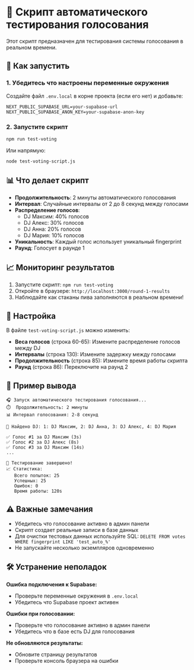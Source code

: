 # 🧪 Скрипт автоматического тестирования голосования

Этот скрипт предназначен для тестирования системы голосования в реальном времени.

## 🚀 Как запустить

### 1. Убедитесь что настроены переменные окружения

Создайте файл `.env.local` в корне проекта (если его нет) и добавьте:

```env
NEXT_PUBLIC_SUPABASE_URL=your-supabase-url
NEXT_PUBLIC_SUPABASE_ANON_KEY=your-supabase-anon-key
```

### 2. Запустите скрипт

```bash
npm run test-voting
```

Или напрямую:

```bash
node test-voting-script.js
```

## 📊 Что делает скрипт

- **Продолжительность**: 2 минуты автоматического голосования
- **Интервал**: Случайные интервалы от 2 до 8 секунд между голосами
- **Распределение голосов**: 
  - DJ Максим: 40% голосов
  - DJ Алекс: 30% голосов  
  - DJ Анна: 20% голосов
  - DJ Мария: 10% голосов
- **Уникальность**: Каждый голос использует уникальный fingerprint
- **Раунд**: Голосует в раунде 1

## 📈 Мониторинг результатов

1. Запустите скрипт: `npm run test-voting`
2. Откройте в браузере: `http://localhost:3000/round-1-results`
3. Наблюдайте как стаканы пива заполняются в реальном времени!

## 🔧 Настройка

В файле `test-voting-script.js` можно изменить:

- **Веса голосов** (строка 60-65): Измените распределение голосов между DJ
- **Интервалы** (строка 130): Измените задержку между голосами
- **Продолжительность** (строка 85): Измените время работы скрипта
- **Раунд** (строка 86): Переключите на раунд 2

## 📝 Пример вывода

```
🎧 Запуск автоматического тестирования голосования...
⏱️  Продолжительность: 2 минуты
📊 Интервал голосования: 2-8 секунд

👥 Найдено DJ: 1: DJ Максим, 2: DJ Анна, 3: DJ Алекс, 4: DJ Мария

✅ Голос #1 за DJ Максим (3s)
✅ Голос #2 за DJ Алекс (8s)
✅ Голос #3 за DJ Максим (14s)
...

🏁 Тестирование завершено!
📈 Статистика:
   Всего попыток: 25
   Успешных: 25
   Ошибок: 0
   Время работы: 120s
```

## ⚠️ Важные замечания

- Убедитесь что голосование активно в админ панели
- Скрипт создает реальные записи в базе данных
- Для очистки тестовых данных используйте SQL: `DELETE FROM votes WHERE fingerprint LIKE 'test_auto_%'`
- Не запускайте несколько экземпляров одновременно

## 🛠️ Устранение неполадок

**Ошибка подключения к Supabase:**
- Проверьте переменные окружения в `.env.local`
- Убедитесь что Supabase проект активен

**Ошибки при голосовании:**
- Проверьте что голосование активно в админ панели
- Убедитесь что в базе есть DJ для голосования

**Не обновляются результаты:**
- Обновите страницу результатов
- Проверьте консоль браузера на ошибки
